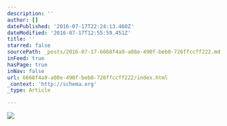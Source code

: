 ```yaml
---
description: ''
author: []
datePublished: '2016-07-17T22:24:13.460Z'
dateModified: '2016-07-17T12:55:59.451Z'
title: ''
starred: false
sourcePath: _posts/2016-07-17-6668f4a9-a08e-490f-beb0-726ffccff222.md
inFeed: true
hasPage: true
inNav: false
url: 6668f4a9-a08e-490f-beb0-726ffccff222/index.html
_context: 'http://schema.org'
_type: Article

---
```

![](https://the-grid-user-content.s3-us-west-2.amazonaws.com/cd8982ed-5b8b-4d03-9366-404564b585e6.jpg)
